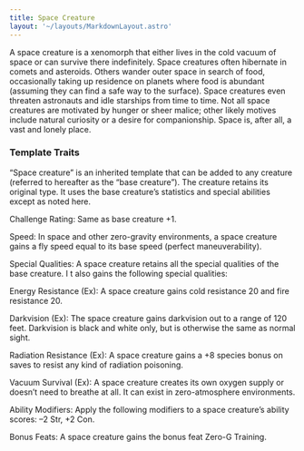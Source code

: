 ```yaml
---
title: Space Creature
layout: '~/layouts/MarkdownLayout.astro'
---
```

A space creature is a xenomorph that either lives in the cold vacuum of space
or can survive there indefinitely. Space creatures often hibernate in comets
and asteroids. Others wander outer space in search of food, occasionally
taking up residence on planets where food is abundant (assuming they can find
a safe way to the surface). Space creatures even threaten astronauts and idle
starships from time to time. Not all space creatures are motivated by hunger
or sheer malice; other likely motives include natural curiosity or a desire
for companionship. Space is, after all, a vast and lonely place.

### Template Traits

“Space creature” is an inherited template that can be added to any creature
(referred to hereafter as the “base creature”). The creature retains its
original type. It uses the base creature’s statistics and special abilities
except as noted here.

Challenge Rating: Same as base creature +1.

Speed: In space and other zero-gravity environments, a space creature gains a
fly speed equal to its base speed (perfect maneuverability).

Special Qualities: A space creature retains all the special qualities of the
base creature. I t also gains the following special qualities:

Energy Resistance (Ex): A space creature gains cold resistance 20 and fire
resistance 20.

Darkvision (Ex): The space creature gains darkvision out to a range of 120
feet. Darkvision is black and white only, but is otherwise the same as normal
sight.

Radiation Resistance (Ex): A space creature gains a +8 species bonus on saves
to resist any kind of radiation poisoning.

Vacuum Survival (Ex): A space creature creates its own oxygen supply or
doesn’t need to breathe at all. It can exist in zero-atmosphere environments.

Ability Modifiers: Apply the following modifiers to a space creature’s ability
scores: –2 Str, +2 Con.

Bonus Feats: A space creature gains the bonus feat Zero-G Training.

